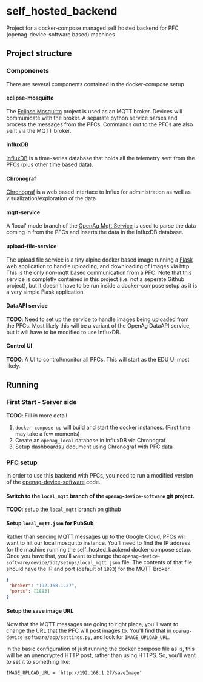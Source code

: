 # self_hosted_backend
Project for a docker-compose managed self hosted backend for PFC (openag-device-software based) machines

## Project structure
### Componenets
There are several components contained in the docker-compose setup

####  eclipse-mosquitto
The [Eclipse Mosquitto](https://mosquitto.org/) project is used as an MQTT broker. Devices will communicate with the broker. A separate 
python service parses and process the messages from the PFCs. Commands out to the PFCs are also sent via the MQTT broker.

#### InfluxDB
[InfluxDB](https://www.influxdata.com/time-series-platform/) is a time-series database that holds all the telemetry sent from the PFCs (plus other time based data).

#### Chronograf
[Chronograf](https://www.influxdata.com/time-series-platform/chronograf/) is a web based interface to Influx for administration as well as visualization/exploration of the data

#### mqtt-service
A 'local' mode branch of the [OpenAg Mqtt Service](https://github.com/OpenAgricultureFoundation/mqtt-service/tree/local-mqtt) is used to parse the data coming in from the PFCs and inserts 
the data in the InfluxDB database.

#### upload-file-service
The upload file service is a tiny alpine docker based image running a [Flask](https://flask.palletsprojects.com/en/1.1.x/) web application to handle uploading,
and downloading of images via http. This is the only non-mqtt based communication from a PFC. Note that this service
is completly contained in this project (i.e. not a seperate Github project), but it doesn't have to be run inside a docker-compose
setup as it is a very simple Flask application.

#### DataAPI service
**TODO**: Need to set up the service to handle images being uploaded from the PFCs. Most likely this will be a
variant of the OpenAg DataAPI service, but it will have to be modified to use InfluxDB.

#### Control UI
**TODO**: A UI to control/monitor all PFCs. This will start as the EDU UI most likely.

## Running
### First Start - Server side
**TODO**: Fill in more detail

 1. `docker-compose up` will build and start the docker instances. (First time may take a few moments)
 2. Create an `openag_local` database in InfluxDB via Chronograf
 3. Setup dashboards / document using Chronograf with PFC data
 
### PFC setup
In order to use this backend with PFCs, you need to run a modified version of the [openag-device-software]() code.

#### Switch to the `local_mqtt` branch of the `openag-device-software` git project.

**TODO**: setup the `local_mqtt` branch on github

#### Setup `local_mqtt.json` for PubSub
Rather than sending MQTT messages up to the Google Cloud, PFCs will want to hit our
local mosquitto instance. You'll need to find the IP address for the machine running the self_hosted_backend docker-compose
setup. Once you have that, you'll want to change the `openag-device-software/device/iot/setups/local_mqtt.json` file.
The contents of that file should have the IP and port (default of `1883`) for the MQTT Broker.

 ```json
{
  "broker": "192.168.1.27",
  "ports": [1883]
}
```

#### Setup the save image URL

Now that the MQTT messages are going to right place, you'll want to change the URL that the PFC will post images to.
You'll find that in `openag-device-software/app/settings.py`, and look for `IMAGE_UPLOAD_URL`.

In the basic configuration of just running the docker compose file as is, this will be an unencrypted
HTTP post, rather than using HTTPS. So, you'll want to set it to something like:

```
IMAGE_UPLOAD_URL = 'http://192.168.1.27/saveImage'
```
 
 
